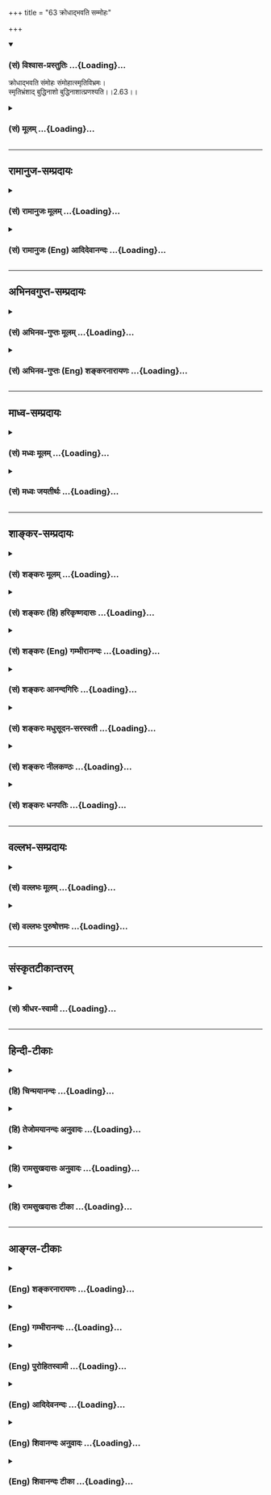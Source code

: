 +++
title = "63 क्रोधाद्भवति सम्मोहः"

+++
<div class="js_include" newlevelforh1="3" title="(सं) विश्वास-प्रस्तुतिः" unfilled url="/purANam/mahAbhAratam/06-bhIShma-parva/02-bhagavad-gItA-parva/saMskRtam/vishvAsa-prastutiH/02_sAnkhya-yogaH_sarva-/63_krodhAdbhavati_sa.md">
<details open><summary><h3>(सं) विश्वास-प्रस्तुतिः ...{Loading}...</h3></summary>

क्रोधाद्भवति संमोहः संमोहात्स्मृतिविभ्रमः।  
स्मृतिभ्रंशाद् बुद्धिनाशो बुद्धिनाशात्प्रणश्यति।।2.63।।
</details>
</div>
<div class="js_include collapsed" newlevelforh1="3" title="(सं) मूलम्" unfilled url="/purANam/mahAbhAratam/06-bhIShma-parva/02-bhagavad-gItA-parva/saMskRtam/mUlam/02_sAnkhya-yogaH_sarva-/63_krodhAdbhavati_sa.md">
<details><summary><h3>(सं) मूलम् ...{Loading}...</h3></summary>

क्रोधाद्भवति संमोहः संमोहात्स्मृतिविभ्रमः।  
स्मृतिभ्रंशाद् बुद्धिनाशो बुद्धिनाशात्प्रणश्यति।।2.63।।
</details>
</div>


_________________
## रामानुज-सम्प्रदायः
<div class="js_include collapsed" newlevelforh1="3" title="(सं) रामानुजः मूलम्" unfilled url="/purANam/mahAbhAratam/06-bhIShma-parva/02-bhagavad-gItA-parva/saMskRtam/rAmAnujaH/mUlam/02_sAnkhya-yogaH_sarva-/63_krodhAdbhavati_sa.md">
<details><summary><h3>(सं) रामानुजः मूलम् ...{Loading}...</h3></summary>

।।2.63।।**क्रोधाद् भवति संमोहः।** संमोहः कृत्याकृत्यविवेकशून्यता तया
सर्वं करोति। ततश्च प्रारब्धे इन्द्रियजयादिके प्रयत्ने स्मृतिभ्रंशो भवति।
**स्मृतिभ्रंशाद् बुद्धिनाशः** आत्मज्ञाने यो व्यवसायः कृतः तस्य नाशः
स्यात्। **बुद्धिनाशाद्** पुनरपि संसारे निमग्नो नष्टो भवति।  

</details>
</div>
<div class="js_include collapsed" newlevelforh1="3" title="(सं) रामानुजः (Eng) आदिदेवानन्दः" unfilled url="/purANam/mahAbhAratam/06-bhIShma-parva/02-bhagavad-gItA-parva/saMskRtam/rAmAnujaH/english/AdidevAnandaH/02_sAnkhya-yogaH_sarva-/63_krodhAdbhavati_sa.md">
<details><summary><h3>(सं) रामानुजः (Eng) आदिदेवानन्दः ...{Loading}...</h3></summary>

2.63 'From the loss of memory there comes the destruction of
discrimination.' The meaning is that there will be destruction of the
effect of efforts made earlier to attain the knowledge of the self. From
the destruction of discrimination, one becomes lost, i.e., is sunk in
Samsara or worldliness.

</details>
</div>


_________________
## अभिनवगुप्त-सम्प्रदायः
<div class="js_include collapsed" newlevelforh1="3" title="(सं) अभिनव-गुप्तः मूलम्" unfilled url="/purANam/mahAbhAratam/06-bhIShma-parva/02-bhagavad-gItA-parva/saMskRtam/abhinava-guptaH/mUlam/02_sAnkhya-yogaH_sarva-/63_krodhAdbhavati_sa.md">
<details><summary><h3>(सं) अभिनव-गुप्तः मूलम् ...{Loading}...</h3></summary>

।।2.64 2.65।। ध्यायत इति। क्रोधादिति। तपस्विनो विषयत्याग एव विषयग्रहणे
पर्यवस्यति। ध्यात्वा हि ते त्यजन्ते। ध्यानकाले एव च +++(S omits च)+++ संगादयः
उपजायन्ते इति अनपायो +++(K अनुपायो)+++ विषयत्यागः स्थिरप्रज्ञस्य एव ।  

</details>
</div>
<div class="js_include collapsed" newlevelforh1="3" title="(सं) अभिनव-गुप्तः (Eng) शङ्करनारायणः" unfilled url="/purANam/mahAbhAratam/06-bhIShma-parva/02-bhagavad-gItA-parva/saMskRtam/abhinava-guptaH/english/shankaranArAyaNaH/02_sAnkhya-yogaH_sarva-/63_krodhAdbhavati_sa.md">
<details><summary><h3>(सं) अभिनव-गुप्तः (Eng) शङ्करनारायणः ...{Loading}...</h3></summary>

2.63 Dhyayatah etc. krodhat etc. In the case of an ascetic, the very act
of abandoning sense-objects itself resutls in undertaking the
sense-objects. For, they abandon indeed by meditating \[on them\], and
at the very time of such a meditation, attachment etc., are born in
regular succession. Hence the act of abandoning objects is harmless only
in the case of a man-of-stabilized-intellect. (65)

</details>
</div>


_________________
## माध्व-सम्प्रदायः
<div class="js_include collapsed" newlevelforh1="3" title="(सं) मध्वः मूलम्" unfilled url="/purANam/mahAbhAratam/06-bhIShma-parva/02-bhagavad-gItA-parva/saMskRtam/madhvaH/mUlam/02_sAnkhya-yogaH_sarva-/63_krodhAdbhavati_sa.md">
<details><summary><h3>(सं) मध्वः मूलम् ...{Loading}...</h3></summary>

।।2.62 2.63।। रागादिदोषकारणमाह परिहाराय श्लोकद्वयेन। सम्मोहोऽधर्मेच्छा।
तथा हि मोहशब्दार्थ उक्त उपगीतासुमोहसंज्ञितम्। अधर्मलक्षणं च नियतं
पापकर्मसु इति। तथाचान्यत्रसम्मोहोऽधर्मकामिता इति। स्मृतिविभ्रमः
प्रतिषेधादिस्मृतिनाशः। बुद्धिनाशः सर्वात्मना दोषबुद्धिनाशः। विनश्यति
नरकाद्यनर्थं प्राप्नोति। तथा ह्युक्तम् अधर्मकामिनः शास्त्रे
विस्मृतिर्जायते यदा। दोषादृष्टेस्तत्कृतेश्च नरकं प्रतिपद्यते।  

</details>
</div>
<div class="js_include collapsed" newlevelforh1="3" title="(सं) मध्वः जयतीर्थः" unfilled url="/purANam/mahAbhAratam/06-bhIShma-parva/02-bhagavad-gItA-parva/saMskRtam/madhvaH/jayatIrthaH/02_sAnkhya-yogaH_sarva-/63_krodhAdbhavati_sa.md">
<details><summary><h3>(सं) मध्वः जयतीर्थः ...{Loading}...</h3></summary>

।।2.62 2.63।। ध्यायतः इत्यादिना प्रकृतानुपयुक्तं किमेतदुच्यते इत्यत आह
**रागादी**ति। रागादिदोषस्य कारणं रागादिदोषकारणम्। तथा रागादिदोषः कारणं
यस्य तद्रागादिदोषकारणम् परिहाराय रागादिदोषस्य। इदमुक्तं भवति मत्परो
युक्त आसीत 2।61 इतीन्द्रियजयस्य परमसाधनमुक्तम्। रागद्वेषपरिहारोऽप्यपरं
साधनमिति वक्ष्यति। तत्र स एव कथं स्यात् इत्या(शङ्कायां) काङ्क्षायां  
  
उपोद्धातप्रक्रिययेदमुच्यत इति। सम्मोहो मूर्छाऽत्र न सङ्गच्छत
इत्यतोऽन्यथा व्याचष्टे **सम्मोह** इति। अधर्मेच्छा अकार्येच्छा। कुतः
इत्यत आह **तथा ही**ति। संशब्दस्तु तस्यैव विशेषक इति भावः।
अदृष्टरूपाधर्मविषयम्। तद्धेतुषु पापकर्मसु च नियतं कामनं
मोहसंज्ञितमित्यर्थः। स्पष्टं चात्र प्रमाणमाह **तथा चे**ति।
यत्किञ्चिद्विषयस्य स्मृतिविभ्रमस्य प्रकृतानुपयोगात्सम्यग्व्याचष्टे
**स्मृतिविभ्रम** इति। विभ्रमोऽनवस्थानं नाश इति यावत्। चेतनस्य कथं
बुद्धिनाशः इत्यत आह **बुद्धिनाश** इति। स्मृतिविभ्रम एवायमित्यतः
सर्वात्मनेत्युक्तम्। नित्य आत्मेत्युक्तम् तत्कथं विनश्यति इत्यत आह
**विनश्यती**ति। उक्तार्थे प्रमाणमाह **तथा ही**ति। तदा दोषादृष्टेः।
एतदुक्तं भवति रागद्वेषयोः परम्परयानरकाद्यनर्थप्राप्तिः कार्यमिति ज्ञानेन
तत्परिजिहीर्षायां विषयध्यानपरम्परया तत्कारणमिति ज्ञानेन
तदकारणात्तयोरनुत्पादो भवतीति।  

</details>
</div>


_________________
## शाङ्कर-सम्प्रदायः
<div class="js_include collapsed" newlevelforh1="3" title="(सं) शङ्करः मूलम्" unfilled url="/purANam/mahAbhAratam/06-bhIShma-parva/02-bhagavad-gItA-parva/saMskRtam/shankaraH/mUlam/02_sAnkhya-yogaH_sarva-/63_krodhAdbhavati_sa.md">
<details><summary><h3>(सं) शङ्करः मूलम् ...{Loading}...</h3></summary>

।।2.63।।  
  
**क्रोधात् भवति संमोहः** अविवेकः कार्याकार्यविषयः। क्रुद्धो हि संमूढः
सन् गुरुमप्याक्रोशति। **संमोहात् स्मृतिविभ्रमः**
शास्त्राचार्योपदेशाहितसंस्कारजनितायाः स्मृतेः स्यात् विभ्रमो भ्रंशः
स्मृत्युत्पत्तिनिमित्तप्राप्तौ अनुत्पत्तिः। ततः **स्मृतिभ्रंशात्
बुद्धिनाशः** बुद्धेर्नाशः। कार्याकार्यविषयविवेकायोग्यता अन्तःकरणस्य
बुद्धेर्नाश उच्यते। **बुद्धिनाशात् प्रणश्यति।** तावदेव हि पुरुषः
यावदन्तःकरणं तदीयं कार्याकार्यविषयविवेकयोग्यम्। तदयोग्यत्वे नष्ट एव
पुरुषो भवति। अतः तस्यान्तःकरणस्य बुद्धेर्नाशात् प्रणश्यति
पुरुषार्थायोग्यो भवतीत्यर्थः।।  
सर्वानर्थस्य मूलमुक्तं विषयाभिध्यानम्। अथ इदानीं मोक्षकारणमिदमुच्यते  

</details>
</div>
<div class="js_include collapsed" newlevelforh1="3" title="(सं) शङ्करः (हि) हरिकृष्णदासः" unfilled url="/purANam/mahAbhAratam/06-bhIShma-parva/02-bhagavad-gItA-parva/saMskRtam/shankaraH/hindI/harikRShNadAsaH/02_sAnkhya-yogaH_sarva-/63_krodhAdbhavati_sa.md">
<details><summary><h3>(सं) शङ्करः (हि) हरिकृष्णदासः ...{Loading}...</h3></summary>

।।2.63।। क्रोधसे संमोह अर्थात् कर्तव्यअकर्तव्यविषयक अविवेक उत्पन्न होता
है क्योंकि क्रोधी मनुष्य मोहित होकर गुरुको ( बड़ेको ) भी गोली दे दिया
करता है।  
मोहसे स्मृतिका विभ्रम होता है अर्थात् शास्त्र और आचार्यद्वारा सुने हुए
उपदेशके संस्कारोंसे जो स्मृति उत्पन्न होती है उसके प्रकट होनेका निमित्त
प्राप्त होनेपर वह प्रकट नहीं होती।  
इस प्रकार स्मृतिविभ्रम होनेसे बुद्धिका नाश हो जाता है। अन्तःकरणमें
कार्यअकार्यविषयक विवेचनकी योग्यताका न रहना बुद्धिका नाश कहा जाता है।  
बुद्धिका नाश होनेसे ( यह मनुष्य ) नष्ट हो जाता है क्योंकि वह तबतक ही
मनुष्य है जबतक उसका अन्तःकरण कार्यअकार्यके विवेचनमें समर्थ है ऐसी
योग्यता न रहनेपर मनुष्य नष्टप्राय ( मनुष्यतासे हीन ) हो जाता है।  
अतः उस अन्तःकरणकी ( विवेकशक्तिरूप ) बुद्धिका नाश होनेसे पुरुषका नाश हो
जाता है। इस कथनका यह अभिप्राय है कि वह पुरुषार्थके अयोग्य हो जाता है।  

</details>
</div>
<div class="js_include collapsed" newlevelforh1="3" title="(सं) शङ्करः (Eng) गम्भीरानन्दः" unfilled url="/purANam/mahAbhAratam/06-bhIShma-parva/02-bhagavad-gItA-parva/saMskRtam/shankaraH/english/gambhIrAnandaH/02_sAnkhya-yogaH_sarva-/63_krodhAdbhavati_sa.md">
<details><summary><h3>(सं) शङ्करः (Eng) गम्भीरानन्दः ...{Loading}...</h3></summary>

2.63 Pumsah, in the case of a person; dhyayatah, who dwells on, thinks
of; visayan, the objects, the specialities \[Specialities: The charms
imagined in them.\] of the objects such as sound etc.; upajayate, there
arises; sangah, attachment, fondness, love; tesu, for them, for those
objects. Sangat, from attachment, from love; sanjayate, grows; kamah,
hankering, thirst. When that is obstructed from any arter, kamat, from
hankering; abhijayate, springs; krodhah, anger. Krodhat, from anger;
bhavati, follows; sammohah, delusion, absence of discrimination with
regard to what should or should not be done. For, an angry man, becoming
deluded, abuses even a teacher. Sammohat, from delusion; (comes)
smrti-vibhramah, failure of memory originating from the impressions
acired from the instructions of the scriptures and teachers. When there
is an occasion for memory to rise, it does not occur. Smrti-bhramsat,
from that failure of memory; (results) buddhi-nasah, loss of
understanding. The unfitness of the mind to discriminate between what
should or should not be done is called loss of understanding.
Buddhi-nasat, from the loss of understanding; pranasyati, he perishes.
Indeed, a man continues tobe himself so long as his mind remains fit to
distinguish between what he ought to and ought not do. When it becomes
unfit, a man is verily ruined. Therefore, when his internal organ, his
understanding, is destroyed, a man is ruined, i.e. he becomes unfit for
the human Goal. Thinking of objects has been said to be the root of all
evils. After that, this which is the cause of Liberation is being now
stated: \[If even the memory of objects be a source of evil, then their
enjoyment is more so. Hence, a sannyasin seeking Liberation cannot avoid
this evil, since he has to move about for food which is necessary for
the maintenance of his body. The present verse is an answer to this
apprehension.\]

</details>
</div>
<div class="js_include collapsed" newlevelforh1="3" title="(सं) शङ्करः आनन्दगिरिः" unfilled url="/purANam/mahAbhAratam/06-bhIShma-parva/02-bhagavad-gItA-parva/saMskRtam/shankaraH/AnandagiriH/02_sAnkhya-yogaH_sarva-/63_krodhAdbhavati_sa.md">
<details><summary><h3>(सं) शङ्करः आनन्दगिरिः ...{Loading}...</h3></summary>

।।2.63।। क्रोधस्य संमोहहेतुत्वमनुभवेन द्रढयति **क्रुद्धो हीति।**
आक्रोशत्यधिक्षिपति तदयोग्यत्वमपेरर्थः। संमोहकार्यं कथयति
**संमोहादिति।** स्मृतेर्निमित्तनिवेदनद्वारा स्वरूपं निरूपयति
**शास्त्रेति।** क्षणिकत्वादेव तस्याः स्वतो नाशसंभवान्न संमोहाधीनत्वं
तस्येत्याशङ्क्याह **स्मृतीति।** स्मृतिभ्रंशेऽपि कथं बुद्धिनाशः
स्वरूपतः सिध्यति तत्राह **कार्येति।** ननु पुरुषस्य नित्यसिद्धस्य
बुद्धिनाशेऽपि प्रणाशो न कल्पते तत्राह **तावदेवेति।**
कार्याकार्यविवेचनयोग्यान्तःकरणाभावे सतोऽपि पुरुषस्य
करणाभावादपगततत्त्वविवेकविवक्षया नष्टत्वव्यपदेशः तदेतदाह
**पुरुषार्थेति।  
**

</details>
</div>
<div class="js_include collapsed" newlevelforh1="3" title="(सं) शङ्करः मधुसूदन-सरस्वती" unfilled url="/purANam/mahAbhAratam/06-bhIShma-parva/02-bhagavad-gItA-parva/saMskRtam/shankaraH/madhusUdana-sarasvatI/02_sAnkhya-yogaH_sarva-/63_krodhAdbhavati_sa.md">
<details><summary><h3>(सं) शङ्करः मधुसूदन-सरस्वती ...{Loading}...</h3></summary>

।।2.62 2.63।। ननु मनसो बाह्येन्द्रियप्रवृत्तिद्वाराऽनर्थहेतुत्वं
निगृहीतबाह्येन्द्रियस्य तूत्खातदंष्ट्रोरगवन्मनस्यनिगृहीतेऽपि न कापि
क्षतिर्बाह्योद्योगाभावेनैव कृतकृत्यत्वादतो युक्त आसीतेति
व्यर्थमुक्तमित्याशङ्का निगृहीतबाह्येन्द्रियस्यापि युक्तत्वाभावे
सर्वानर्थप्राप्तिमाह द्वाभ्याम् निगृहीतबाह्येन्द्रियस्यापि
शब्दादीन्विषयान्ध्यायतो मनसा पुनःपुनश्चिन्तयतः पुंसस्तेषु विषयेषु सङ्ग
आसङ्गो ममात्यन्तं सुखहेतव एत इत्येवं शोभनाध्यासलक्षणः प्रीतिविशेष
उपजायते।  
  
सङ्गात्सुखहेतुत्वज्ञानलक्षणात्संजायते कामो ममैते भवन्त्विति
तृष्णाविशेषः।  
  
तस्मात्कामात्कुतश्चित्प्रतिहन्यमानात्तत्प्रतिघातकविषयः
क्रोधोऽभिज्वलनात्माभिजायते। क्रोधाद्भवति संमोहः  
  
कार्याकार्यविवेकाभावरूपः। संमोहात्स्मृतिविभ्रमः स्मृतेः
शास्त्राचार्योपदिष्टार्थानुसन्धानस्य विभ्रमो विचलनं विभ्रंशः। तस्माच्च
स्मृतिभ्रंशाद्बुद्धेरैकात्म्याकारमनोवृत्तेर्नाशो विपरीतभावनोपचयदोषेण
प्रतिबन्धादनुत्पत्तिरनुत्पन्नायाश्च फलायोग्यत्वेन विलयः।
बुद्धिनाशात्प्रणश्यति तस्याश्च फलभूताया बुद्धेर्विलोपात्प्रणश्यति
सर्वपुरुषार्थायोग्यो भवति। यो हि पुरुषार्था योग्यो जातः स मृत एवेति लोके
व्यवह्रियते। अतः प्रणश्यतीत्युक्तम्। यस्मादेवं मनसो निग्रहाभावे
निगृहीतबाह्येन्द्रियस्यापि  
  
परमानर्थप्राप्तिस्तस्मान्महता प्रयत्नेन मनो निगृह्णीयादित्यभिप्रायः। अतो
युक्तमुक्तंतानि सर्वाणि संयम्य युक्त आसीत इति।  

</details>
</div>
<div class="js_include collapsed" newlevelforh1="3" title="(सं) शङ्करः नीलकण्ठः" unfilled url="/purANam/mahAbhAratam/06-bhIShma-parva/02-bhagavad-gItA-parva/saMskRtam/shankaraH/nIlakaNThaH/02_sAnkhya-yogaH_sarva-/63_krodhAdbhavati_sa.md">
<details><summary><h3>(सं) शङ्करः नीलकण्ठः ...{Loading}...</h3></summary>

।।2.63।। ततः क्रोधात्संमोहः कार्याकार्यविवेकाभावो भवति। ततः स्मृतिविभ्रमः
शास्त्रार्थानुसंधानस्य विभ्रंशरूपं चलनं भवति। स्मृतिभ्रंशाद् बुद्धिनाशः
शास्त्रार्थस्य निश्चितस्यापि तिरोधानं भवति। तस्मिंश्च शास्त्रजे
परोक्षज्ञानेऽपि नष्टे पुरुषो नश्यति पुरुषार्थायोग्यो भवति। यो हि तादृशः
स नष्ट एवेति लोके वदन्ति।  

</details>
</div>
<div class="js_include collapsed" newlevelforh1="3" title="(सं) शङ्करः धनपतिः" unfilled url="/purANam/mahAbhAratam/06-bhIShma-parva/02-bhagavad-gItA-parva/saMskRtam/shankaraH/dhanapatiH/02_sAnkhya-yogaH_sarva-/63_krodhAdbhavati_sa.md">
<details><summary><h3>(सं) शङ्करः धनपतिः ...{Loading}...</h3></summary>

।।2.62 2.63।। इन्द्रियस्य जयः प्रयत्नेन संपाद्य इत्युक्तं तत्र मनसा
विषयाचिन्तनाभ्यास एवोपाय इत्याशयेन व्यतिरेके दोषमाह **ध्यायत इति।**
विषयांश्चिन्तयतः पुरुषस्य तेषु प्रीतिरुपजायते सङ्गादभिलाषः संजायते
कामात्कुतश्चित्प्रतिहतात्क्रोधोऽभिजायते क्रोधात्कर्तव्याकर्तव्यविषये
विभ्रमो भवति क्रुद्धो हि संमूढो गुरुनप्याक्रोशति तस्मात् स्मृतेः
शास्त्राचार्योपदेशाहितसंस्कारजनितायाः विभ्रंशः स्यात्
स्मृत्युत्पत्तिनिमित्तप्राप्तावनुत्पत्तिः ततः कार्याकार्यविवेकायोग्यता
बुद्धेर्नाशः तस्मात्प्रणश्यति जीवन्नेव मृतः पुरुषार्थायोग्यो भवतीति
द्वयोरर्थः। विषयध्यानमेव  
  
सर्वानर्थबीजमित्यभिप्रायः।  

</details>
</div>


_________________
## वल्लभ-सम्प्रदायः
<div class="js_include collapsed" newlevelforh1="3" title="(सं) वल्लभः मूलम्" unfilled url="/purANam/mahAbhAratam/06-bhIShma-parva/02-bhagavad-gItA-parva/saMskRtam/vallabhaH/mUlam/02_sAnkhya-yogaH_sarva-/63_krodhAdbhavati_sa.md">
<details><summary><h3>(सं) वल्लभः मूलम् ...{Loading}...</h3></summary>

।।2.62 2.63।। एवं बाह्येन्द्रियसंयमाभावे दोष उक्तः इदानीं मनोनिरोधाभावे
योगबुद्धिभ्रंशदोष इति कथयंस्तस्य स्थिरप्रज्ञतां दर्शयति चतुर्भिः। तत्र
मनःसंयमाभावे दोषमाह द्वाभ्याम् ध्यायत इति विषयानिति। विचारयतश्चिन्तयत
इति यावत् आसक्तिर्भवति ततः कामाभिलाषः। ततः प्रतिहतादेव क्रोधः। ततो
विवेकाभावः। ततश्च शास्त्राचार्योपदिष्टार्थः स्मृतेर्विप्लवः। ततो
व्यवसायात्मिकबुद्धेर्नाशः। ततः प्रणश्यति अत्यन्तविस्मृतिं प्राप्तः
प्राकृत एव भवति अविशुद्धोऽपि च।  

</details>
</div>
<div class="js_include collapsed" newlevelforh1="3" title="(सं) वल्लभः पुरुषोत्तमः" unfilled url="/purANam/mahAbhAratam/06-bhIShma-parva/02-bhagavad-gItA-parva/saMskRtam/vallabhaH/puruShottamaH/02_sAnkhya-yogaH_sarva-/63_krodhAdbhavati_sa.md">
<details><summary><h3>(सं) वल्लभः पुरुषोत्तमः ...{Loading}...</h3></summary>

  
  
।।2.63।। क्रोधाच्च सम्मोहः। सम्य**कं्৷৷৷৷৷৷৷৷.**कारेण मोहो
विवेकराहित्यम्। सम्मोहात्स्मृतेर्भगवत्स्मरणस्य विभ्रमः विशेषेण भ्रमः।
भगवत्स्मरणानन्तरमनुस्मरणभ्रमे विशेषः। स्मृतिभ्रंशात्पूर्वोक्तबुद्धिनाशः
स्यात्।  
  
बुद्धिनाशात्प्रणश्यति। पुनस्तत्साधनप्रवृत्तिराहित्यं नाशे प्रकर्षः।
विषयध्यानसङ्गरहितो व्रजेति भावः ()।  
  
  
  

</details>
</div>


_________________
## संस्कृतटीकान्तरम्
<div class="js_include collapsed" newlevelforh1="3" title="(सं) श्रीधर-स्वामी" unfilled url="/purANam/mahAbhAratam/06-bhIShma-parva/02-bhagavad-gItA-parva/saMskRtam/shrIdhara-svAmI/02_sAnkhya-yogaH_sarva-/63_krodhAdbhavati_sa.md">
<details><summary><h3>(सं) श्रीधर-स्वामी ...{Loading}...</h3></summary>

।।2.63।। किंच **क्रोधादिति।** क्रोधात्संमोहः कार्याकार्यविवेकाभावः। ततः
शास्त्राचार्योपदिष्टार्थस्मृतेर्विभ्रमो विचलनम्। ततो बुद्धेश्चेतनाया
विनाशो वृक्षादिष्विवाभिभवः। ततः प्रणश्यति मृततुल्यो भवति।  

</details>
</div>


_________________
## हिन्दी-टीकाः
<div class="js_include collapsed" newlevelforh1="3" title="(हि) चिन्मयानन्दः" unfilled url="/purANam/mahAbhAratam/06-bhIShma-parva/02-bhagavad-gItA-parva/hindI/chinmayAnandaH/02_sAnkhya-yogaH_sarva-/63_krodhAdbhavati_sa.md">
<details><summary><h3>(हि) चिन्मयानन्दः ...{Loading}...</h3></summary>

।।2.63।। इस श्लोक के आगे पाँच सुन्दर श्लोकों में श्रीकृष्ण हिन्दू
मनोविज्ञान के अनुसार देवत्व की स्थिति से मनुष्य के पतन का कारण बताते
हैं। इसका एक मात्र प्रयोजन है महाबाहु अर्जुन को सभी ओर से इन्द्रियों को
वश में रखने के महत्व को समझाना। इन्द्रियों पर स्वामित्व रखने वाला पुरष
ही हिन्दू शास्त्रों के अनुसार स्थितप्रज्ञ कहलाता है।  
यह प्रकरण उन समस्त साधकों के आत्मचरित्र की रूपरेखा भी प्रस्तुत करता है
जो दीर्घ काल तक साधनारत रहने के उपरान्त भी असफलता एवं निराशा की चट्टानों
से टकराकर चूरचूर हो जाते हैं। वेदान्त के सच्चे साधक का पतन असम्भव है।
असफल साधकों के उदाहरण कम नहीं हैं और उन सभी की असफलता का एक मात्र कारण
विषयों के शिकार होना ही है। यह भी देखा गया है कि एक बार पतन होने पर वे
फिर सम्हल नहीं पाते उनके लिये पतन का अर्थ है सम्पूर्ण नाश  
पतन की सीढ़ी का यह बहुत सुन्दर वर्णन है। स्वयं के नाश की सीढ़ी का वर्णन
इतना विस्तारपूर्वक इसलिये किया गया है कि हमारे जैसे साधक यह समझ सकें कि
पुन अपने पूर्ण दिव्य स्वरूप को किस प्रकार प्राप्त किया जा सकता है।  
जैसे छोटे से बीज से बड़े वृक्ष की उत्पत्ति होती है वैसे ही हमारे नाश का
बीज है असद् विचार और मिथ्या कल्पनायेंे। विचार में रचना शक्ति है यह हमारा
निर्माण अथवा नाश कर सकती है। निर्माण और विनाश उस शक्ति के सदुपयोग और
दुरुपयोग पर निर्भर करते हैं। जब मनुष्य किसी विषय को सुन्दर और सुख का
साधन समझकर उसका निरन्तर चिन्तन करता है तब उससे उत्पन्न होती है उस विषय
में आसक्ति। इस आसक्ति के और अधिक बढ़ने पर वह उसकी उत्कट इच्छा या कामना
का रूप लेती है जिसको पूर्ण किये बिना मनुष्य शान्ति से नहीं बैठ सकता। यदि
कामना पूर्ति के मार्ग में कोई विघ्न आता है तो उस विघ्न की ओर होने वाली
प्रतिक्रिया को कहते हैं क्रोध।  
क्रोध का परिणाम यह होता है कि मनुष्य जहाँ जो वस्तु या गुण नहीं है उसे
वहाँ देखने लग जाता है जिसे मोह नाम दिया गया है। मोह का अर्थ है अविवेक।
मोह ही स्मृति के नाश का कारण है। क्रोध के आवेश में मनुष्य सभी सम्बन्ध
भूलकर चाहें जैसा व्यवहार कर सकता है। श्रीशंकराचार्य लिखतें हैं कि
क्रोधावेश में मनुष्य अपने पूज्य गुरु एवं मातापिता के ऋण को भूलकर उनका भी
तिरस्कार करता है।  
इस प्रकार असद् विचारों से प्रारम्भ होकर आसक्ति (संग) इच्छा क्रोध मोह और
स्मृति के नाश तक जब मनुष्य का पतन हुआ तो अगली सीढ़ी है बुद्धि का नाश।
बुद्धि में विवेक की वह सार्मथ्य है जिससे हम अच्छेबुरे धर्मअधर्म का
निर्णय कर सकते हैं। निषिद्ध कर्मों को करते समय बुद्धि हमें उससे परावृत्त
करने का प्रयत्न भी करती है। यदि यह बुद्धि ही नष्ट हो जाय तो मनुष्य का
मनुष्यत्व ही नष्ट हुआ समझना चाहिये। बुद्धिनाश के बाद तो वह पशु से भी हीन
व्यवहार करता है और फिर कभी जीवन में श्रेष्ठ और उच्च ध्येय को न समझ सकता
है और न प्राप्त कर सकता है। यहाँ मनुष्य के ऩाश से तात्पर्य यह है कि अपने
शुद्ध स्वरूप को पहचान कर वह मनुष्य जीवन के परमपुरुषार्थ मोक्ष को प्राप्त
करने योग्य नहीं रह जाता।  
  
विषयों के चिन्तन को यहाँ सभी अनर्थों का कारण बताया है। अब मोक्ष प्राप्ति
का साधन बताते हैं  

</details>
</div>
<div class="js_include collapsed" newlevelforh1="3" title="(हि) तेजोमयानन्दः अनुवादः" unfilled url="/purANam/mahAbhAratam/06-bhIShma-parva/02-bhagavad-gItA-parva/hindI/tejomayAnandaH/anuvAdaH/02_sAnkhya-yogaH_sarva-/63_krodhAdbhavati_sa.md">
<details><summary><h3>(हि) तेजोमयानन्दः अनुवादः ...{Loading}...</h3></summary>

।।2.63।। क्रोध से उत्पन्न होता है मोह और मोह से स्मृति विभ्रम। स्मृति के
भ्रमित होने पर बुद्धि का नाश होता है और बुद्धि के नाश होने से वह मनुष्य
नष्ट हो जाता है।।  
  

</details>
</div>
<div class="js_include collapsed" newlevelforh1="3" title="(हि) रामसुखदासः अनुवादः" unfilled url="/purANam/mahAbhAratam/06-bhIShma-parva/02-bhagavad-gItA-parva/hindI/rAmasukhadAsaH/anuvAdaH/02_sAnkhya-yogaH_sarva-/63_krodhAdbhavati_sa.md">
<details><summary><h3>(हि) रामसुखदासः अनुवादः ...{Loading}...</h3></summary>

।।2.62 -- 2.63।। विषयोंका चिन्तन करनेवाले मनुष्यकी उन विषयोंमें आसक्ति
पैदा हो जाती है। आसक्तिसे कामना पैदा होती है। कामनासे क्रोध पैदा होता
है। क्रोध होनेपर सम्मोह (मूढ़भाव) हो जाता है। सम्मोहसे स्मृति भ्रष्ट हो
जाती है। स्मृति भ्रष्ट होनेपर बुद्धिका नाश हो जाता है। बुद्धिका नाश
होनेपर मनुष्यका पतन हो जाता है।

</details>
</div>
<div class="js_include collapsed" newlevelforh1="3" title="(हि) रामसुखदासः टीका" unfilled url="/purANam/mahAbhAratam/06-bhIShma-parva/02-bhagavad-gItA-parva/hindI/rAmasukhadAsaH/TIkA/02_sAnkhya-yogaH_sarva-/63_krodhAdbhavati_sa.md">
<details><summary><h3>(हि) रामसुखदासः टीका ...{Loading}...</h3></summary>

2.63।। ***व्याख्या--*'ध्यायतो विषयान्पुंसः
सङ्गस्तेषूपजायते'--**भगवान्के परायण न होनेसे, भगवान्का चिन्तन न होनेसे
विषयोंका ही चिन्तन होता है। कारण कि जीवके एक तरफ परमात्मा है और एक तरफ
संसार है। जब वह परमात्माका आश्रय छोड़ देता है, तब वह संसारका आश्रय लेकर
संसारका ही चिन्तन करता है; क्योंकि संसारके सिवाय चिन्तनका कोई दूसरा विषय
रहता ही नहीं। इस तरह चिन्तन करते-करते मनुष्यकी उन विषयोंमें आसक्ति, राग,
प्रियता पैदा हो जाती है। आसक्ति पैदा होनेसे मनुष्य उन विषयोंका सेवन करता
है। विषयोंका सेवन चाहे मानसिक हो चाहे शारीरिक हो, उससे जो सुख होता है,
उससे विषयोंमें प्रियता पैदा होती है। प्रियतासे उस विषयका बार-बार चिन्तन
होने लगता है। अब उस विषयका सेवन क,रे चाहे न करे, पर विषयोंमें राग पैदा
हो ही जाता है--यह नियम है।  
 **'सङ्गात्संजायते कामः'--**विषयोंमें राग पैदा होनेपर उन विषयोंको
(भोगोंको) प्राप्त करनेकी कामना पैदा हो जाती है कि वे भोग, वस्तुएँ मेरेको
मिलें।  
**'कामात्क्रोधोऽभिजायते'--**कामनाके अनुकूल पदार्थोंके मिलते रहनेसे
'लोभ' पैदा हो जाता है और कामनापूर्तिकी सम्भावना हो रही है, पर उसमें कोई
बाधा देता है, तो उसपर 'क्रोध' आ जाता है।  
कामना एक ऐसी चीज है, जिसमें बाधा पड़नेपर क्रोध पैदा हो ही जाता है। वर्ण,
आश्रम, गुण, योग्यता आदिको लेकर अपनेमें जो अच्छाईका अभिमान रहता है, उस
अभिमानमें भी अपने आदर, सम्मान आदिकी कामना रहती है; उस कामनामें किसी
व्यक्तिके द्वारा बाधा पड़नेपर भी क्रोध पैदा हो जाता है।  
'कामना' रजोगुणी वृत्ति है, 'सम्मोह' तमोगुणी वृत्ति है और 'क्रोध' रजोगुण
तथा तमोगुणके बीचकी वृत्ति है।  
कहीं भी किसी भी बातको लेकर क्रोध आता है तो उसके मूलमें कहीं-न-कहीं राग
अवश्य होता है। जैसे, नीति-न्यायसे विरुद्ध काम करनेवालेको देखकर क्रोध आता
है, तो नीति-न्यायमें राग है। अपमान-तिरस्कार करनेवालेपर क्रोध आता है, तो
मान-सत्कारमें राग है। निन्दा करनेवालेपर क्रोध आता है, तो प्रशंसामें राग
है। दोषारोपण करनेवालेपर क्रोध आता है, तो निर्दोषताके अभिमानमें राग है;
आदिआदि।  
**'क्रोधाद्भवति सम्मोहः'--**क्रोधसे सम्मोह होता है अर्थात् मूढ़ता छा
जाती है। वास्तवमें देखा जाय तो काम क्रोध लोभ और ममता इन चारोंसे ही
सम्मोह होता है जैसे  
  
(1) कामसे जो सम्मोह होता है, उसमें विवेकशक्ति ढक जानेसे मनुष्य कामके
वशीभूत होकर न करनेलायक कार्य भी कर बैठता है।  
  
(2) क्रोधसे जो सम्मोह होता है उसमें मनुष्य अपने मित्रों तथा पूज्यजनोंको
भी उलटी-सीधी बातें कह बैठता है और न करनेलायक बर्ताव भी कर बैठता है।  
  
(3) लोभसे जो सम्मोह होता है उसमें मनुष्यको सत्य-असत्य, धर्म-अधर्म आदिका
विचार नहीं रहता, और वह कपट करके लोगोंको ठग लेता है।  
  
(4) ममतासे जो सम्मोह होता है, उसमें समभाव नहीं रहता, प्रत्युत पक्षपात
पैदा हो जाता है।

</details>
</div>


_________________
## आङ्ग्ल-टीकाः
<div class="js_include collapsed" newlevelforh1="3" title="(Eng) शङ्करनारायणः" unfilled url="/purANam/mahAbhAratam/06-bhIShma-parva/02-bhagavad-gItA-parva/english/shankaranArAyaNaH/02_sAnkhya-yogaH_sarva-/63_krodhAdbhavati_sa.md">
<details><summary><h3>(Eng) शङ्करनारायणः ...{Loading}...</h3></summary>

2.63. From wrath delusion comes to be; from delusion is the loss of
memory; from the loss of memory is the loss of capacity to decide; due
to the loss of capacity to decide, he perishes outright.

</details>
</div>
<div class="js_include collapsed" newlevelforh1="3" title="(Eng) गम्भीरानन्दः" unfilled url="/purANam/mahAbhAratam/06-bhIShma-parva/02-bhagavad-gItA-parva/english/gambhIrAnandaH/02_sAnkhya-yogaH_sarva-/63_krodhAdbhavati_sa.md">
<details><summary><h3>(Eng) गम्भीरानन्दः ...{Loading}...</h3></summary>

2.63 From anger follows delusion; from delusion, failure of memory; from
failure of memory, the loss of understanding; from the loss of
understanding, he perishes.

</details>
</div>
<div class="js_include collapsed" newlevelforh1="3" title="(Eng) पुरोहितस्वामी" unfilled url="/purANam/mahAbhAratam/06-bhIShma-parva/02-bhagavad-gItA-parva/english/purohitasvAmI/02_sAnkhya-yogaH_sarva-/63_krodhAdbhavati_sa.md">
<details><summary><h3>(Eng) पुरोहितस्वामी ...{Loading}...</h3></summary>

2.63 Anger induces delusion; delusion, loss of memory; through loss of
memory, reason is shattered; and loss of reason leads to destruction.

</details>
</div>
<div class="js_include collapsed" newlevelforh1="3" title="(Eng) आदिदेवनन्दः" unfilled url="/purANam/mahAbhAratam/06-bhIShma-parva/02-bhagavad-gItA-parva/english/AdidevanandaH/02_sAnkhya-yogaH_sarva-/63_krodhAdbhavati_sa.md">
<details><summary><h3>(Eng) आदिदेवनन्दः ...{Loading}...</h3></summary>

2.63 From anger there comes delusion; from delusion, the loss of memory;
from the loss of memory, the destruction of discrimination; and with the
destruction of discrimination, he is lost.

</details>
</div>
<div class="js_include collapsed" newlevelforh1="3" title="(Eng) शिवानन्दः अनुवादः" unfilled url="/purANam/mahAbhAratam/06-bhIShma-parva/02-bhagavad-gItA-parva/english/shivAnandaH/anuvAdaH/02_sAnkhya-yogaH_sarva-/63_krodhAdbhavati_sa.md">
<details><summary><h3>(Eng) शिवानन्दः अनुवादः ...{Loading}...</h3></summary>

2.63 From anger comes delusion; from delusion loss of memory; from loss
of memory the destruction of discrimination; from the destruction of
discrimination he perishes.

</details>
</div>
<div class="js_include collapsed" newlevelforh1="3" title="(Eng) शिवानन्दः टीका" unfilled url="/purANam/mahAbhAratam/06-bhIShma-parva/02-bhagavad-gItA-parva/english/shivAnandaH/TIkA/02_sAnkhya-yogaH_sarva-/63_krodhAdbhavati_sa.md">
<details><summary><h3>(Eng) शिवानन्दः टीका ...{Loading}...</h3></summary>

2.63 क्रोधात् from anger; भवति comes; संमोहः delusion; संमोहात् from
delusion; स्मृतिविभ्रमः loss of memory; स्मृतिभ्रंशात् from loss of
memory; बुद्धिनाशः the destruction of discriminatio; बुद्धिनाशात् from
the,destruction of discrimination; प्रणश्यति (he) perishes.Commentary
From anger arises delusion. When a man becomes angry he loses his power
of discrimination between right and wrong. He will speak and do anything
he likes. He will be swept away by the impulse of passion and emotion
and will act irrationally.

</details>
</div>
